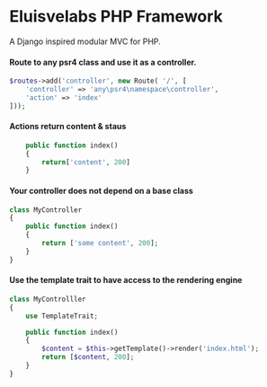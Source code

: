# Eluisvelabs PHP Framework
A Django inspired modular MVC for PHP.

#### Route to any psr4 class and use it as a controller.
```php
$routes->add('controller', new Route( '/', [
    'controller' => 'any\psr4\namespace\controller', 
    'action' => 'index'
]));
```

#### Actions return content & staus 
```php
    public function index()
    {
        return['content', 200] 
    }
```

#### Your controller does not depend on a base class
```php
class MyController
{
    public function index()
    {
        return ['some content', 200];
    }
}
```

#### Use the template trait to have access to the rendering engine
```php
class MyControlller
{
    use TemplateTrait;

    public function index()
    {
        $content = $this->getTemplate()->render('index.html');
        return [$content, 200];
    }
}
```
